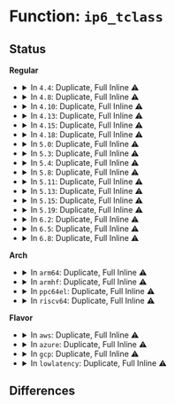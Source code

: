 # Function: <code>ip6_tclass</code>

## Status
<b>Regular</b>
<ul>
<li>
<details>
<summary>In <code>4.4</code>: Duplicate, Full Inline ⚠️</summary>

**Collision:** Static Duplication

**Inline:** Full

**Transformation:** False

**Instances:**

```
In net/ipv6/ipv6_sockglue.c (ffffffff817dca0d)
Location: include/net/ipv6.h:815
Inline: True
```
```
In net/ipv6/fib6_rules.c (ffffffff817fe6b9)
Location: include/net/ipv6.h:815
Inline: True
```
</details>
</li>
<li>
<details>
<summary>In <code>4.8</code>: Duplicate, Full Inline ⚠️</summary>

**Collision:** Static Duplication

**Inline:** Full

**Transformation:** False

**Instances:**

```
In net/core/net-traces.c (ffffffff817a8fa0)
Location: include/net/ipv6.h:847
Inline: True
Inline callers:
  - net/core/net-traces.c:perf_trace_fib6_table_lookup
  - net/core/net-traces.c:trace_event_raw_event_fib6_table_lookup
```
```
In net/ipv6/ipv6_sockglue.c (ffffffff8184a8bd)
Location: include/net/ipv6.h:847
Inline: True
```
```
In net/ipv6/fib6_rules.c (ffffffff8186e049)
Location: include/net/ipv6.h:847
Inline: True
```
</details>
</li>
<li>
<details>
<summary>In <code>4.10</code>: Duplicate, Full Inline ⚠️</summary>

**Collision:** Static Duplication

**Inline:** Full

**Transformation:** False

**Instances:**

```
In net/core/net-traces.c (ffffffff817d7ade)
Location: include/net/ipv6.h:852
Inline: True
Inline callers:
  - net/core/net-traces.c:perf_trace_fib6_table_lookup
  - net/core/net-traces.c:trace_event_raw_event_fib6_table_lookup
```
```
In net/ipv6/ipv6_sockglue.c (ffffffff8187c761)
Location: include/net/ipv6.h:852
Inline: True
```
```
In net/ipv6/fib6_rules.c (ffffffff818a0e29)
Location: include/net/ipv6.h:852
Inline: True
```
```
In net/ipv6/seg6_iptunnel.c (0)
Location: include/net/ipv6.h:852
Inline: True
```
</details>
</li>
<li>
<details>
<summary>In <code>4.13</code>: Duplicate, Full Inline ⚠️</summary>

**Collision:** Static Duplication

**Inline:** Full

**Transformation:** False

**Instances:**

```
In net/core/net-traces.c (ffffffff817f5f9d)
Location: include/net/ipv6.h:853
Inline: True
Inline callers:
  - net/core/net-traces.c:perf_trace_fib6_table_lookup
  - net/core/net-traces.c:trace_event_raw_event_fib6_table_lookup
```
```
In net/ipv6/ipv6_sockglue.c (ffffffff818a221f)
Location: include/net/ipv6.h:853
Inline: True
```
```
In net/ipv6/fib6_rules.c (ffffffff818c748f)
Location: include/net/ipv6.h:853
Inline: True
```
```
In net/ipv6/seg6_iptunnel.c (0)
Location: include/net/ipv6.h:853
Inline: True
```
</details>
</li>
<li>
<details>
<summary>In <code>4.15</code>: Duplicate, Full Inline ⚠️</summary>

**Collision:** Static Duplication

**Inline:** Full

**Transformation:** False

**Instances:**

```
In net/core/net-traces.c (ffffffff81872469)
Location: include/net/ipv6.h:894
Inline: True
Inline callers:
  - net/core/net-traces.c:perf_trace_fib6_table_lookup
  - net/core/net-traces.c:trace_event_raw_event_fib6_table_lookup
```
```
In net/ipv6/ipv6_sockglue.c (ffffffff81924bcc)
Location: include/net/ipv6.h:894
Inline: True
```
```
In net/ipv6/fib6_rules.c (ffffffff8194a9af)
Location: include/net/ipv6.h:894
Inline: True
```
```
In net/ipv6/seg6_iptunnel.c (0)
Location: include/net/ipv6.h:894
Inline: True
```
</details>
</li>
<li>
<details>
<summary>In <code>4.18</code>: Duplicate, Full Inline ⚠️</summary>

**Collision:** Static Duplication

**Inline:** Full

**Transformation:** False

**Instances:**

```
In net/ipv6/route.c (ffffffff8197028c)
Location: include/net/ipv6.h:893
Inline: True
Inline callers:
  - net/ipv6/route.c:perf_trace_fib6_table_lookup
  - net/ipv6/route.c:trace_event_raw_event_fib6_table_lookup
```
```
In net/ipv6/ipv6_sockglue.c (ffffffff8197d021)
Location: include/net/ipv6.h:893
Inline: True
```
```
In net/ipv6/fib6_rules.c (ffffffff819a38a2)
Location: include/net/ipv6.h:893
Inline: True
```
```
In net/ipv6/seg6_iptunnel.c (ffffffff819a74c8)
Location: include/net/ipv6.h:893
Inline: True
Inline callers:
  - net/ipv6/seg6_iptunnel.c:seg6_do_srh_encap
```
</details>
</li>
<li>
<details>
<summary>In <code>5.0</code>: Duplicate, Full Inline ⚠️</summary>

**Collision:** Static Duplication

**Inline:** Full

**Transformation:** False

**Instances:**

```
In net/ipv6/route.c (ffffffff819a5ebc)
Location: include/net/ipv6.h:892
Inline: True
Inline callers:
  - net/ipv6/route.c:perf_trace_fib6_table_lookup
  - net/ipv6/route.c:trace_event_raw_event_fib6_table_lookup
```
```
In net/ipv6/ipv6_sockglue.c (ffffffff819b2ee5)
Location: include/net/ipv6.h:892
Inline: True
```
```
In net/ipv6/fib6_rules.c (ffffffff819da612)
Location: include/net/ipv6.h:892
Inline: True
```
```
In net/ipv6/seg6_iptunnel.c (ffffffff819de01f)
Location: include/net/ipv6.h:892
Inline: True
Inline callers:
  - net/ipv6/seg6_iptunnel.c:seg6_do_srh_encap
```
</details>
</li>
<li>
<details>
<summary>In <code>5.3</code>: Duplicate, Full Inline ⚠️</summary>

**Collision:** Static Duplication

**Inline:** Full

**Transformation:** False

**Instances:**

```
In net/ipv6/route.c (ffffffff81a124d7)
Location: include/net/ipv6.h:950
Inline: True
Inline callers:
  - net/ipv6/route.c:perf_trace_fib6_table_lookup
  - net/ipv6/route.c:trace_event_raw_event_fib6_table_lookup
```
```
In net/ipv6/ipv6_sockglue.c (ffffffff81a21549)
Location: include/net/ipv6.h:950
Inline: True
```
```
In net/ipv6/fib6_rules.c (ffffffff81a4919e)
Location: include/net/ipv6.h:950
Inline: True
Inline callers:
  - net/ipv6/fib6_rules.c:fib6_rule_match
```
```
In net/ipv6/seg6_iptunnel.c (ffffffff81a4cb8e)
Location: include/net/ipv6.h:950
Inline: True
Inline callers:
  - net/ipv6/seg6_iptunnel.c:seg6_do_srh_encap
```
</details>
</li>
<li>
<details>
<summary>In <code>5.4</code>: Duplicate, Full Inline ⚠️</summary>

**Collision:** Static Duplication

**Inline:** Full

**Transformation:** False

**Instances:**

```
In net/ipv6/route.c (ffffffff81a490c7)
Location: include/net/ipv6.h:950
Inline: True
Inline callers:
  - net/ipv6/route.c:perf_trace_fib6_table_lookup
  - net/ipv6/route.c:trace_event_raw_event_fib6_table_lookup
```
```
In net/ipv6/ipv6_sockglue.c (ffffffff81a57fb9)
Location: include/net/ipv6.h:950
Inline: True
```
```
In net/ipv6/fib6_rules.c (ffffffff81a7fd9e)
Location: include/net/ipv6.h:950
Inline: True
Inline callers:
  - net/ipv6/fib6_rules.c:fib6_rule_match
```
```
In net/ipv6/seg6_iptunnel.c (ffffffff81a8375e)
Location: include/net/ipv6.h:950
Inline: True
Inline callers:
  - net/ipv6/seg6_iptunnel.c:seg6_do_srh_encap
```
</details>
</li>
<li>
<details>
<summary>In <code>5.8</code>: Duplicate, Full Inline ⚠️</summary>

**Collision:** Static Duplication

**Inline:** Full

**Transformation:** False

**Instances:**

```
In net/ipv6/route.c (ffffffff81b3fb9e)
Location: include/net/ipv6.h:954
Inline: True
Inline callers:
  - net/ipv6/route.c:perf_trace_fib6_table_lookup
  - net/ipv6/route.c:trace_event_raw_event_fib6_table_lookup
```
```
In net/ipv6/ipv6_sockglue.c (ffffffff81b50277)
Location: include/net/ipv6.h:954
Inline: True
```
```
In net/ipv6/fib6_rules.c (ffffffff81b7a799)
Location: include/net/ipv6.h:954
Inline: True
Inline callers:
  - net/ipv6/fib6_rules.c:fib6_rule_match
```
```
In net/ipv6/seg6_iptunnel.c (ffffffff81b7e553)
Location: include/net/ipv6.h:954
Inline: True
Inline callers:
  - net/ipv6/seg6_iptunnel.c:seg6_do_srh_encap
```
</details>
</li>
<li>
<details>
<summary>In <code>5.11</code>: Duplicate, Full Inline ⚠️</summary>

**Collision:** Static Duplication

**Inline:** Full

**Transformation:** False

**Instances:**

```
In net/ipv6/route.c (ffffffff81b4e65e)
Location: include/net/ipv6.h:954
Inline: True
Inline callers:
  - net/ipv6/route.c:perf_trace_fib6_table_lookup
  - net/ipv6/route.c:trace_event_raw_event_fib6_table_lookup
```
```
In net/ipv6/ipv6_sockglue.c (ffffffff81b5f30c)
Location: include/net/ipv6.h:954
Inline: True
```
```
In net/ipv6/fib6_rules.c (ffffffff81b896e9)
Location: include/net/ipv6.h:954
Inline: True
Inline callers:
  - net/ipv6/fib6_rules.c:fib6_rule_match
```
```
In net/ipv6/seg6_iptunnel.c (ffffffff81b8d56a)
Location: include/net/ipv6.h:954
Inline: True
Inline callers:
  - net/ipv6/seg6_iptunnel.c:seg6_do_srh_encap
```
</details>
</li>
<li>
<details>
<summary>In <code>5.13</code>: Duplicate, Full Inline ⚠️</summary>

**Collision:** Static Duplication

**Inline:** Full

**Transformation:** False

**Instances:**

```
In net/ipv6/route.c (ffffffff81b3c4be)
Location: include/net/ipv6.h:955
Inline: True
Inline callers:
  - net/ipv6/route.c:perf_trace_fib6_table_lookup
  - net/ipv6/route.c:trace_event_raw_event_fib6_table_lookup
```
```
In net/ipv6/ipv6_sockglue.c (ffffffff81b4db8b)
Location: include/net/ipv6.h:955
Inline: True
```
```
In net/ipv6/fib6_rules.c (ffffffff81b7852e)
Location: include/net/ipv6.h:955
Inline: True
Inline callers:
  - net/ipv6/fib6_rules.c:fib6_rule_match
```
```
In net/ipv6/seg6_iptunnel.c (ffffffff81b7c41a)
Location: include/net/ipv6.h:955
Inline: True
Inline callers:
  - net/ipv6/seg6_iptunnel.c:seg6_do_srh_encap
```
</details>
</li>
<li>
<details>
<summary>In <code>5.15</code>: Duplicate, Full Inline ⚠️</summary>

**Collision:** Static Duplication

**Inline:** Full

**Transformation:** False

**Instances:**

```
In net/ipv6/route.c (ffffffff81c02db8)
Location: include/net/ipv6.h:966
Inline: True
Inline callers:
  - net/ipv6/route.c:perf_trace_fib6_table_lookup
  - net/ipv6/route.c:trace_event_raw_event_fib6_table_lookup
```
```
In net/ipv6/ipv6_sockglue.c (ffffffff81c14ea4)
Location: include/net/ipv6.h:966
Inline: True
```
```
In net/ipv6/fib6_rules.c (ffffffff81c43010)
Location: include/net/ipv6.h:966
Inline: True
Inline callers:
  - net/ipv6/fib6_rules.c:fib6_rule_match
```
```
In net/ipv6/seg6_iptunnel.c (ffffffff81c4731a)
Location: include/net/ipv6.h:966
Inline: True
Inline callers:
  - net/ipv6/seg6_iptunnel.c:seg6_do_srh_encap
```
</details>
</li>
<li>
<details>
<summary>In <code>5.19</code>: Duplicate, Full Inline ⚠️</summary>

**Collision:** Static Duplication

**Inline:** Full

**Transformation:** False

**Instances:**

```
In net/ipv6/route.c (ffffffff81d9cc51)
Location: include/net/ipv6.h:1020
Inline: True
Inline callers:
  - net/ipv6/route.c:perf_trace_fib6_table_lookup
  - net/ipv6/route.c:trace_event_raw_event_fib6_table_lookup
```
```
In net/ipv6/ipv6_sockglue.c (ffffffff81db0657)
Location: include/net/ipv6.h:1020
Inline: True
```
```
In net/ipv6/fib6_rules.c (ffffffff81de1c20)
Location: include/net/ipv6.h:1020
Inline: True
Inline callers:
  - net/ipv6/fib6_rules.c:fib6_rule_match
```
```
In net/ipv6/seg6_iptunnel.c (ffffffff81de6689)
Location: include/net/ipv6.h:1020
Inline: True
Inline callers:
  - net/ipv6/seg6_iptunnel.c:seg6_do_srh_encap
```
</details>
</li>
<li>
<details>
<summary>In <code>6.2</code>: Duplicate, Full Inline ⚠️</summary>

**Collision:** Static Duplication

**Inline:** Full

**Transformation:** False

**Instances:**

```
In net/ipv6/route.c (ffffffff81f6b9b7)
Location: include/net/ipv6.h:1053
Inline: True
Inline callers:
  - net/ipv6/route.c:perf_trace_fib6_table_lookup
  - net/ipv6/route.c:trace_event_raw_event_fib6_table_lookup
```
```
In net/ipv6/ipv6_sockglue.c (ffffffff81f821ab)
Location: include/net/ipv6.h:1053
Inline: True
Inline callers:
  - net/ipv6/ipv6_sockglue.c:do_ipv6_getsockopt
```
```
In net/ipv6/fib6_rules.c (ffffffff81fb4130)
Location: include/net/ipv6.h:1053
Inline: True
Inline callers:
  - net/ipv6/fib6_rules.c:fib6_rule_match
```
```
In net/ipv6/seg6_iptunnel.c (ffffffff81fb9386)
Location: include/net/ipv6.h:1053
Inline: True
Inline callers:
  - net/ipv6/seg6_iptunnel.c:seg6_do_srh_encap_red
  - net/ipv6/seg6_iptunnel.c:seg6_do_srh_encap
```
</details>
</li>
<li>
<details>
<summary>In <code>6.5</code>: Duplicate, Full Inline ⚠️</summary>

**Collision:** Static Duplication

**Inline:** Full

**Transformation:** False

**Instances:**

```
In net/ipv6/route.c (ffffffff81fcbb07)
Location: include/net/ipv6.h:1050
Inline: True
Inline callers:
  - net/ipv6/route.c:perf_trace_fib6_table_lookup
  - net/ipv6/route.c:trace_event_raw_event_fib6_table_lookup
```
```
In net/ipv6/ipv6_sockglue.c (ffffffff81fe250c)
Location: include/net/ipv6.h:1050
Inline: True
Inline callers:
  - net/ipv6/ipv6_sockglue.c:do_ipv6_getsockopt
```
```
In net/ipv6/fib6_rules.c (ffffffff820148d0)
Location: include/net/ipv6.h:1050
Inline: True
Inline callers:
  - net/ipv6/fib6_rules.c:fib6_rule_match
```
```
In net/ipv6/seg6_iptunnel.c (ffffffff82019ae6)
Location: include/net/ipv6.h:1050
Inline: True
Inline callers:
  - net/ipv6/seg6_iptunnel.c:seg6_do_srh_encap_red
  - net/ipv6/seg6_iptunnel.c:seg6_do_srh_encap
```
</details>
</li>
<li>
<details>
<summary>In <code>6.8</code>: Duplicate, Full Inline ⚠️</summary>

**Collision:** Static Duplication

**Inline:** Full

**Transformation:** False

**Instances:**

```
In net/ipv6/route.c (ffffffff82099247)
Location: include/net/ipv6.h:1051
Inline: True
Inline callers:
  - net/ipv6/route.c:perf_trace_fib6_table_lookup
  - net/ipv6/route.c:trace_event_raw_event_fib6_table_lookup
```
```
In net/ipv6/ipv6_sockglue.c (ffffffff820b042f)
Location: include/net/ipv6.h:1051
Inline: True
Inline callers:
  - net/ipv6/ipv6_sockglue.c:do_ipv6_getsockopt
```
```
In net/ipv6/fib6_rules.c (ffffffff820e3a10)
Location: include/net/ipv6.h:1051
Inline: True
Inline callers:
  - net/ipv6/fib6_rules.c:fib6_rule_match
```
```
In net/ipv6/seg6_iptunnel.c (ffffffff820e8ab6)
Location: include/net/ipv6.h:1051
Inline: True
Inline callers:
  - net/ipv6/seg6_iptunnel.c:seg6_do_srh_encap_red
  - net/ipv6/seg6_iptunnel.c:seg6_do_srh_encap
```
</details>
</li>
</ul>
<b>Arch</b>
<ul>
<li>
<details>
<summary>In <code>arm64</code>: Duplicate, Full Inline ⚠️</summary>

**Collision:** Static Duplication

**Inline:** Full

**Transformation:** False

**Instances:**

```
In net/ipv6/route.c (ffff800010d0f8f0)
Location: include/net/ipv6.h:950
Inline: True
Inline callers:
  - net/ipv6/route.c:perf_trace_fib6_table_lookup
  - net/ipv6/route.c:trace_event_raw_event_fib6_table_lookup
```
```
In net/ipv6/ipv6_sockglue.c (ffff800010d1d3fc)
Location: include/net/ipv6.h:950
Inline: True
```
```
In net/ipv6/fib6_rules.c (ffff800010d4b460)
Location: include/net/ipv6.h:950
Inline: True
```
```
In net/ipv6/seg6_iptunnel.c (ffff800010d4f50c)
Location: include/net/ipv6.h:950
Inline: True
Inline callers:
  - net/ipv6/seg6_iptunnel.c:seg6_do_srh_encap
```
</details>
</li>
<li>
<details>
<summary>In <code>armhf</code>: Duplicate, Full Inline ⚠️</summary>

**Collision:** Static Duplication

**Inline:** Full

**Transformation:** False

**Instances:**

```
In net/ipv6/route.c (c0e1229c)
Location: include/net/ipv6.h:950
Inline: True
Inline callers:
  - net/ipv6/route.c:perf_trace_fib6_table_lookup
  - net/ipv6/route.c:trace_event_raw_event_fib6_table_lookup
```
```
In net/ipv6/ipv6_sockglue.c (c0e22098)
Location: include/net/ipv6.h:950
Inline: True
```
```
In net/ipv6/fib6_rules.c (c0e4c74c)
Location: include/net/ipv6.h:950
Inline: True
Inline callers:
  - net/ipv6/fib6_rules.c:fib6_rule_match
```
```
In net/ipv6/seg6_iptunnel.c (c0e50264)
Location: include/net/ipv6.h:950
Inline: True
Inline callers:
  - net/ipv6/seg6_iptunnel.c:seg6_do_srh_encap
```
</details>
</li>
<li>
<details>
<summary>In <code>ppc64el</code>: Duplicate, Full Inline ⚠️</summary>

**Collision:** Static Duplication

**Inline:** Full

**Transformation:** False

**Instances:**

```
In net/ipv6/route.c (c000000000e37010)
Location: include/net/ipv6.h:950
Inline: True
Inline callers:
  - net/ipv6/route.c:perf_trace_fib6_table_lookup
  - net/ipv6/route.c:trace_event_raw_event_fib6_table_lookup
```
```
In net/ipv6/ipv6_sockglue.c (c000000000e4b800)
Location: include/net/ipv6.h:950
Inline: True
```
```
In net/ipv6/fib6_rules.c (c000000000e81228)
Location: include/net/ipv6.h:950
Inline: True
Inline callers:
  - net/ipv6/fib6_rules.c:fib6_rule_match
```
```
In net/ipv6/seg6_iptunnel.c (c000000000e86704)
Location: include/net/ipv6.h:950
Inline: True
Inline callers:
  - net/ipv6/seg6_iptunnel.c:seg6_do_srh_encap
```
</details>
</li>
<li>
<details>
<summary>In <code>riscv64</code>: Duplicate, Full Inline ⚠️</summary>

**Collision:** Static Duplication

**Inline:** Full

**Transformation:** False

**Instances:**

```
In net/ipv6/route.c (ffffffe0008533ea)
Location: include/net/ipv6.h:950
Inline: True
Inline callers:
  - net/ipv6/route.c:perf_trace_fib6_table_lookup
  - net/ipv6/route.c:trace_event_raw_event_fib6_table_lookup
```
```
In net/ipv6/ipv6_sockglue.c (ffffffe00086063a)
Location: include/net/ipv6.h:950
Inline: True
```
```
In net/ipv6/fib6_rules.c (ffffffe000884496)
Location: include/net/ipv6.h:950
Inline: True
```
```
In net/ipv6/seg6_iptunnel.c (ffffffe000887a78)
Location: include/net/ipv6.h:950
Inline: True
Inline callers:
  - net/ipv6/seg6_iptunnel.c:seg6_do_srh_encap
```
</details>
</li>
</ul>
<b>Flavor</b>
<ul>
<li>
<details>
<summary>In <code>aws</code>: Duplicate, Full Inline ⚠️</summary>

**Collision:** Static Duplication

**Inline:** Full

**Transformation:** False

**Instances:**

```
In net/ipv6/route.c (ffffffff819e8757)
Location: include/net/ipv6.h:950
Inline: True
Inline callers:
  - net/ipv6/route.c:perf_trace_fib6_table_lookup
  - net/ipv6/route.c:trace_event_raw_event_fib6_table_lookup
```
```
In net/ipv6/ipv6_sockglue.c (ffffffff819f7649)
Location: include/net/ipv6.h:950
Inline: True
```
```
In net/ipv6/fib6_rules.c (ffffffff81a1f42e)
Location: include/net/ipv6.h:950
Inline: True
Inline callers:
  - net/ipv6/fib6_rules.c:fib6_rule_match
```
```
In net/ipv6/seg6_iptunnel.c (ffffffff81a22dee)
Location: include/net/ipv6.h:950
Inline: True
Inline callers:
  - net/ipv6/seg6_iptunnel.c:seg6_do_srh_encap
```
</details>
</li>
<li>
<details>
<summary>In <code>azure</code>: Duplicate, Full Inline ⚠️</summary>

**Collision:** Static Duplication

**Inline:** Full

**Transformation:** False

**Instances:**

```
In net/ipv6/route.c (ffffffff819a5517)
Location: include/net/ipv6.h:950
Inline: True
Inline callers:
  - net/ipv6/route.c:perf_trace_fib6_table_lookup
  - net/ipv6/route.c:trace_event_raw_event_fib6_table_lookup
```
```
In net/ipv6/ipv6_sockglue.c (ffffffff819b4409)
Location: include/net/ipv6.h:950
Inline: True
```
```
In net/ipv6/fib6_rules.c (ffffffff819dc1ee)
Location: include/net/ipv6.h:950
Inline: True
Inline callers:
  - net/ipv6/fib6_rules.c:fib6_rule_match
```
```
In net/ipv6/seg6_iptunnel.c (ffffffff819dfbae)
Location: include/net/ipv6.h:950
Inline: True
Inline callers:
  - net/ipv6/seg6_iptunnel.c:seg6_do_srh_encap
```
</details>
</li>
<li>
<details>
<summary>In <code>gcp</code>: Duplicate, Full Inline ⚠️</summary>

**Collision:** Static Duplication

**Inline:** Full

**Transformation:** False

**Instances:**

```
In net/ipv6/route.c (ffffffff81a531d7)
Location: include/net/ipv6.h:950
Inline: True
Inline callers:
  - net/ipv6/route.c:perf_trace_fib6_table_lookup
  - net/ipv6/route.c:trace_event_raw_event_fib6_table_lookup
```
```
In net/ipv6/ipv6_sockglue.c (ffffffff81a620c9)
Location: include/net/ipv6.h:950
Inline: True
```
```
In net/ipv6/fib6_rules.c (ffffffff81a89eae)
Location: include/net/ipv6.h:950
Inline: True
Inline callers:
  - net/ipv6/fib6_rules.c:fib6_rule_match
```
```
In net/ipv6/seg6_iptunnel.c (ffffffff81a8d86e)
Location: include/net/ipv6.h:950
Inline: True
Inline callers:
  - net/ipv6/seg6_iptunnel.c:seg6_do_srh_encap
```
</details>
</li>
<li>
<details>
<summary>In <code>lowlatency</code>: Duplicate, Full Inline ⚠️</summary>

**Collision:** Static Duplication

**Inline:** Full

**Transformation:** False

**Instances:**

```
In net/ipv6/route.c (ffffffff81a5f127)
Location: include/net/ipv6.h:950
Inline: True
Inline callers:
  - net/ipv6/route.c:perf_trace_fib6_table_lookup
  - net/ipv6/route.c:trace_event_raw_event_fib6_table_lookup
```
```
In net/ipv6/ipv6_sockglue.c (ffffffff81a6e5c5)
Location: include/net/ipv6.h:950
Inline: True
```
```
In net/ipv6/fib6_rules.c (ffffffff81a96b0e)
Location: include/net/ipv6.h:950
Inline: True
Inline callers:
  - net/ipv6/fib6_rules.c:fib6_rule_match
```
```
In net/ipv6/seg6_iptunnel.c (ffffffff81a9a568)
Location: include/net/ipv6.h:950
Inline: True
Inline callers:
  - net/ipv6/seg6_iptunnel.c:seg6_do_srh_encap
```
</details>
</li>
</ul>

## Differences
